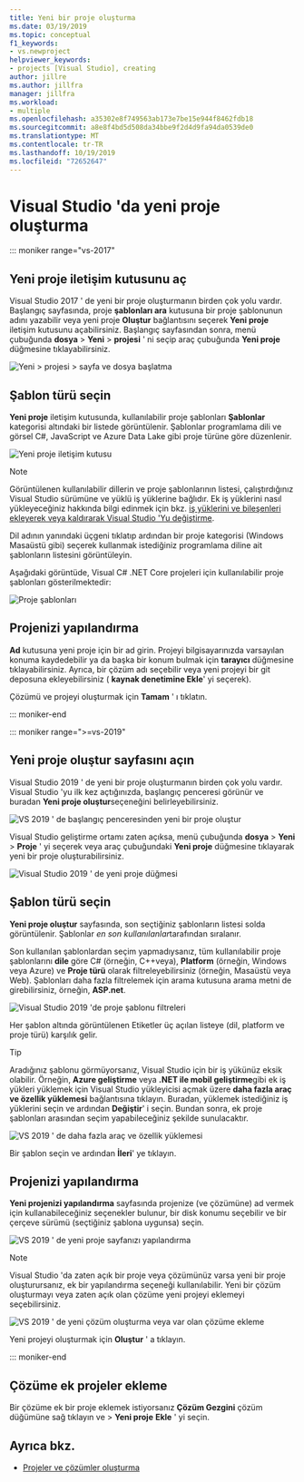 ```yaml
---
title: Yeni bir proje oluşturma
ms.date: 03/19/2019
ms.topic: conceptual
f1_keywords:
- vs.newproject
helpviewer_keywords:
- projects [Visual Studio], creating
author: jillre
ms.author: jillfra
manager: jillfra
ms.workload:
- multiple
ms.openlocfilehash: a35302e8f749563ab173e7be15e944f8462fdb18
ms.sourcegitcommit: a8e8f4bd5d508da34bbe9f2d4d9fa94da0539de0
ms.translationtype: MT
ms.contentlocale: tr-TR
ms.lasthandoff: 10/19/2019
ms.locfileid: "72652647"
---
```

# <a name="create-a-new-project-in-visual-studio"></a>Visual Studio 'da yeni proje oluşturma

::: moniker range="vs-2017"

## <a name="open-the-new-project-dialog"></a>Yeni proje iletişim kutusunu aç

Visual Studio 2017 ' de yeni bir proje oluşturmanın birden çok yolu vardır. Başlangıç sayfasında, proje **şablonları ara** kutusuna bir proje şablonunun adını yazabilir veya yeni proje **Oluştur** bağlantısını seçerek **Yeni proje** iletişim kutusunu açabilirsiniz. Başlangıç sayfasından sonra, menü çubuğunda **dosya**  > **Yeni**  > **projesi** ' ni seçip araç çubuğunda **Yeni proje** düğmesine tıklayabilirsiniz.

![Yeni > projesi > sayfa ve dosya başlatma](./media/vside-newproject1.png)

## <a name="select-a-template-type"></a>Şablon türü seçin

**Yeni proje** iletişim kutusunda, kullanılabilir proje şablonları **Şablonlar** kategorisi altındaki bir listede görüntülenir. Şablonlar programlama dili ve görsel C#, JavaScript ve Azure Data Lake gibi proje türüne göre düzenlenir.

![Yeni proje iletişim kutusu](./media/vside-newproject-templates-list.png)

> [!NOTE]
> Görüntülenen kullanılabilir dillerin ve proje şablonlarının listesi, çalıştırdığınız Visual Studio sürümüne ve yüklü iş yüklerine bağlıdır. Ek iş yüklerini nasıl yükleyeceğiniz hakkında bilgi edinmek için bkz. [iş yüklerini ve bileşenleri ekleyerek veya kaldırarak Visual Studio 'Yu değiştirme](../install/modify-visual-studio.md).

Dil adının yanındaki üçgeni tıklatıp ardından bir proje kategorisi (Windows Masaüstü gibi) seçerek kullanmak istediğiniz programlama diline ait şablonların listesini görüntüleyin.

Aşağıdaki görüntüde, Visual C# .NET Core projeleri için kullanılabilir proje şablonları gösterilmektedir:

![Proje şablonları](./media/new-project-dialog-net-core.png)

## <a name="configure-your-project"></a>Projenizi yapılandırma

**Ad** kutusuna yeni proje için bir ad girin. Projeyi bilgisayarınızda varsayılan konuma kaydedebilir ya da başka bir konum bulmak için **tarayıcı** düğmesine tıklayabilirsiniz. Ayrıca, bir çözüm adı seçebilir veya yeni projeyi bir git deposuna ekleyebilirsiniz ( **kaynak denetimine Ekle**' yi seçerek).

Çözümü ve projeyi oluşturmak için **Tamam** ' ı tıklatın.

::: moniker-end

::: moniker range=">=vs-2019"

## <a name="open-the-create-a-new-project-page"></a>Yeni proje oluştur sayfasını açın

Visual Studio 2019 ' de yeni bir proje oluşturmanın birden çok yolu vardır. Visual Studio 'yu ilk kez açtığınızda, başlangıç penceresi görünür ve buradan **Yeni proje oluştur**seçeneğini belirleyebilirsiniz.

![VS 2019 ' de başlangıç penceresinden yeni bir proje oluştur](media/vs-2019/start-window-create-new-project.png)

Visual Studio geliştirme ortamı zaten açıksa, menü çubuğunda **dosya** > **Yeni** > **Proje** ' yi seçerek veya araç çubuğundaki **Yeni proje** düğmesine tıklayarak yeni bir proje oluşturabilirsiniz.

![Visual Studio 2019 ' de yeni proje düğmesi](media/vs-2019/new-project-button.png)

## <a name="select-a-template-type"></a>Şablon türü seçin

**Yeni proje oluştur** sayfasında, son seçtiğiniz şablonların listesi solda görüntülenir. Şablonlar *en son kullanılanlar*tarafından sıralanır.

Son kullanılan şablonlardan seçim yapmadıysanız, tüm kullanılabilir proje şablonlarını **dile** göre C# (örneğin, C++veya), **Platform** (örneğin, Windows veya Azure) ve **Proje türü** olarak filtreleyebilirsiniz (örneğin, Masaüstü veya Web). Şablonları daha fazla filtrelemek için arama kutusuna arama metni de girebilirsiniz, örneğin, **ASP.net**.

![Visual Studio 2019 'de proje şablonu filtreleri](media/vs-2019/create-new-project-filters.png)

Her şablon altında görüntülenen Etiketler üç açılan listeye (dil, platform ve proje türü) karşılık gelir.

> [!TIP]
> Aradığınız şablonu görmüyorsanız, Visual Studio için bir iş yükünüz eksik olabilir. Örneğin, **Azure geliştirme** veya **.NET ile mobil geliştirme**gibi ek iş yükleri yüklemek için Visual Studio yükleyicisi açmak üzere **daha fazla araç ve özellik yüklemesi** bağlantısına tıklayın. Buradan, yüklemek istediğiniz iş yüklerini seçin ve ardından **Değiştir**' i seçin. Bundan sonra, ek proje şablonları arasından seçim yapabileceğiniz şekilde sunulacaktır.
>
> ![VS 2019 ' de daha fazla araç ve özellik yüklemesi](media/vs-2019/install-more-tools-features.png)

Bir şablon seçin ve ardından **İleri**' ye tıklayın.

## <a name="configure-your-project"></a>Projenizi yapılandırma

**Yeni projenizi yapılandırma** sayfasında projenize (ve çözümüne) ad vermek için kullanabileceğiniz seçenekler bulunur, bir disk konumu seçebilir ve bir çerçeve sürümü (seçtiğiniz şablona uygunsa) seçin.

![VS 2019 ' de yeni proje sayfanızı yapılandırma](media/vs-2019/configure-new-project.png)

> [!NOTE]
> Visual Studio 'da zaten açık bir proje veya çözümünüz varsa yeni bir proje oluşturursanız, ek bir yapılandırma seçeneği kullanılabilir. Yeni bir çözüm oluşturmayı veya zaten açık olan çözüme yeni projeyi eklemeyi seçebilirsiniz.
>
> ![VS 2019 ' de yeni çözüm oluşturma veya var olan çözüme ekleme](media/vs-2019/configure-new-project-solution.png)

Yeni projeyi oluşturmak için **Oluştur** ' a tıklayın.

::: moniker-end

## <a name="add-additional-projects-to-a-solution"></a>Çözüme ek projeler ekleme

Bir çözüme ek bir proje eklemek istiyorsanız **Çözüm Gezgini** çözüm düğümüne sağ tıklayın ve  > **Yeni proje** **Ekle** ' yi seçin.

## <a name="see-also"></a>Ayrıca bkz.

- [Projeler ve çözümler oluşturma](creating-solutions-and-projects.md)
